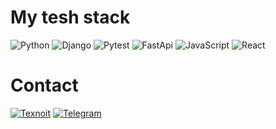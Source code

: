 # My tesh stack

![Python](https://img.shields.io/badge/-Python-f79a34?&logo=Python)
![Django](https://img.shields.io/badge/-Django-f79a34?&logo=Django)
![Pytest](https://img.shields.io/badge/-Pytest-f79a34?&logo=Pytest)
![FastApi](https://img.shields.io/badge/-FastApi-f79a34?&logo=FastApi)
![JavaScript](https://img.shields.io/badge/-JavaScript-f79a34?&logo=JavaScript)
![React](https://img.shields.io/badge/-React-f79a34?&logo=React)

# Contact

[![Texnoit](https://img.shields.io/badge/-TexnoIT-f79a34??style=plastic&logo=site)](https://www.texnoit.com)
[![Telegram](https://img.shields.io/badge/-Telegram-f79a34??style=plastic&logo=telegram)](https://t.me/texnoit_com)
